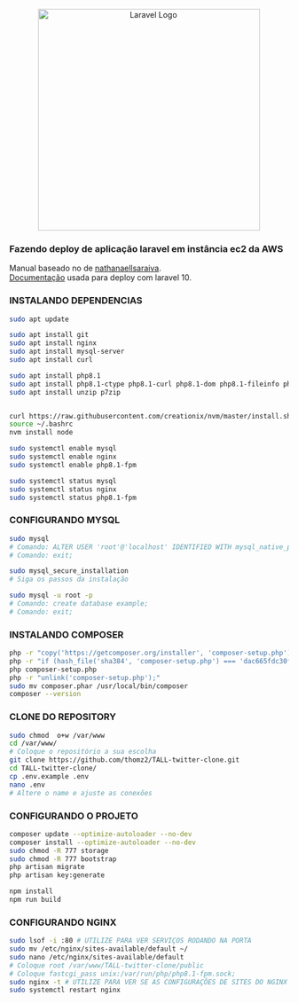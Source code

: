 <p align="center"><a href="https://laravel.com" target="_blank"><img src="https://raw.githubusercontent.com/laravel/art/master/logo-lockup/5%20SVG/2%20CMYK/1%20Full%20Color/laravel-logolockup-cmyk-red.svg" width="400" alt="Laravel Logo"></a></p>

### Fazendo deploy de aplicação laravel em instância ec2 da AWS
Manual baseado no de [nathanaellsaraiva](https://github.com/nathanaellsaraiva/example-app/blob/main/ec2-deploy.md).<br>
[Documentação](https://laravel.com/docs/10.x/deployment#nginx) usada para deploy com laravel 10.

### INSTALANDO DEPENDENCIAS

```sh
sudo apt update

sudo apt install git
sudo apt install nginx
sudo apt install mysql-server
sudo apt install curl 

sudo apt install php8.1 
sudo apt install php8.1-ctype php8.1-curl php8.1-dom php8.1-fileinfo php8.1-mbstring php8.1-opcache php8.1-pdo php8.1-tokenizer php8.1-xml php8.1-zip php8.1-fpm php8.1-mysql
sudo apt install unzip p7zip


curl https://raw.githubusercontent.com/creationix/nvm/master/install.sh | bash 
source ~/.bashrc  
nvm install node

sudo systemctl enable mysql
sudo systemctl enable nginx
sudo systemctl enable php8.1-fpm

sudo systemctl status mysql
sudo systemctl status nginx
sudo systemctl status php8.1-fpm
```

### CONFIGURANDO MYSQL
```sh
sudo mysql
# Comando: ALTER USER 'root'@'localhost' IDENTIFIED WITH mysql_native_password by 'thomz';
# Comando: exit;
```
```sh
sudo mysql_secure_installation
# Siga os passos da instalação
```

```sh
sudo mysql -u root -p
# Comando: create database example;
# Comando: exit;
```

### INSTALANDO COMPOSER
```sh
php -r "copy('https://getcomposer.org/installer', 'composer-setup.php');"
php -r "if (hash_file('sha384', 'composer-setup.php') === 'dac665fdc30fdd8ec78b38b9800061b4150413ff2e3b6f88543c636f7cd84f6db9189d43a81e5503cda447da73c7e5b6') { echo 'Installer verified'; } else { echo 'Installer corrupt'; unlink('composer-setup.php'); } echo PHP_EOL;"
php composer-setup.php
php -r "unlink('composer-setup.php');"
sudo mv composer.phar /usr/local/bin/composer
composer --version
```

### CLONE DO REPOSITORY
```sh
sudo chmod  o+w /var/www
cd /var/www/
# Coloque o repositório a sua escolha
git clone https://github.com/thomz2/TALL-twitter-clone.git
cd TALL-twitter-clone/
cp .env.example .env
nano .env
# Altere o name e ajuste as conexões
```

### CONFIGURANDO O PROJETO
```sh
composer update --optimize-autoloader --no-dev
composer install --optimize-autoloader --no-dev
sudo chmod -R 777 storage
sudo chmod -R 777 bootstrap
php artisan migrate
php artisan key:generate

npm install
npm run build
```


### CONFIGURANDO NGINX
```sh
sudo lsof -i :80 # UTILIZE PARA VER SERVIÇOS RODANDO NA PORTA 
sudo mv /etc/nginx/sites-available/default ~/
sudo nano /etc/nginx/sites-available/default
# Coloque root /var/www/TALL-twitter-clone/public
# Coloque fastcgi_pass unix:/var/run/php/php8.1-fpm.sock;
sudo nginx -t # UTILIZE PARA VER SE AS CONFIGURAÇÕES DE SITES DO NGINX ESTÃO CORRETAS
sudo systemctl restart nginx
```



